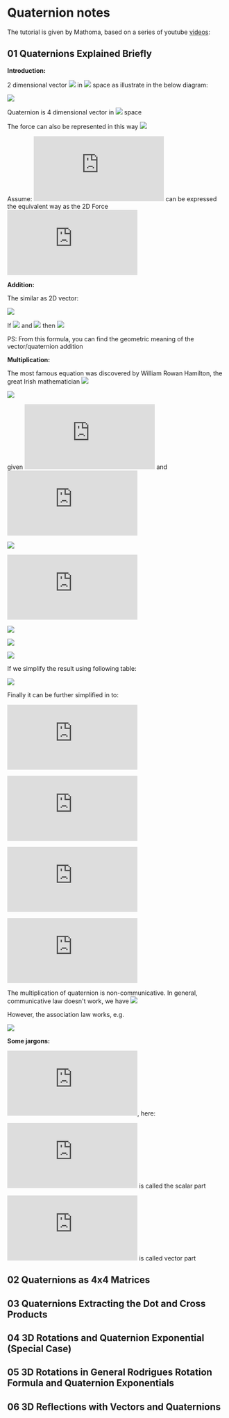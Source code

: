 # Quaternion notes
The tutorial is given by Mathoma, based on a series of youtube [videos](https://www.youtube.com/watch?v=3Ki14CsP_9k): 

## 01 Quaternions Explained Briefly

**Introduction:**

2 dimensional vector ![](http://latex.codecogs.com/gif.latex?\vec{F}=(2,1)) in ![](http://latex.codecogs.com/gif.latex?\mathbb{R}^2) space as illustrate in the below diagram: 

![](https://github.com/Erickrus/notes/blob/master/001/001.png)

Quaternion is 4 dimensional vector in ![](http://latex.codecogs.com/gif.latex?\mathbb{R}^4) space

The force can also be represented in this way
![](http://latex.codecogs.com/gif.latex?\vec{F}=(2N)\hat{x}+(1N)\hat{y})

Assume: ![](http://latex.codecogs.com/gif.latex?q=(1,2,3,4)) can be expressed the equivalent way as the 2D Force ![](http://latex.codecogs.com/gif.latex?1+2i+3j+4k)

**Addition:**

The similar as 2D vector:

![](https://github.com/Erickrus/notes/blob/master/001/002.png)

If ![](http://latex.codecogs.com/gif.latex?\vec{F}=(2,1)) and ![](http://latex.codecogs.com/gif.latex?\vec{G}=(0,1)) then ![](http://latex.codecogs.com/gif.latex?\vec{F}+\vec{G}=(2,2))

PS: From this formula, you can find the geometric meaning of the vector/quaternion addition

**Multiplication:**

The most famous equation was discovered by William Rowan Hamilton, the great Irish mathematician ![](http://latex.codecogs.com/gif.latex?i^2=j^2=k^2=ijk=-1)

![](https://github.com/Erickrus/notes/blob/master/001/004.png)

given ![](http://latex.codecogs.com/gif.latex?q_1=a+bi+cj+dk) and ![](http://latex.codecogs.com/gif.latex?q_2=e+fi+gj+hk)

![](http://latex.codecogs.com/gif.latex?q_{1}q_{2}=)

![](http://latex.codecogs.com/gif.latex?ae+afi+agj+ahk,)

![](http://latex.codecogs.com/gif.latex?bei+bfi^2+bgij+bhik,)

![](http://latex.codecogs.com/gif.latex?cej+cfji+cgj^2+chjk,)

![](http://latex.codecogs.com/gif.latex?dek+dfki+dgkj+dhk^2)

If we simplify the result using following table:

![](https://github.com/Erickrus/notes/blob/master/001/003.png)

Finally it can be further simplified in to:

![](http://latex.codecogs.com/gif.latex?ae-bf-cg-dh)

![](http://latex.codecogs.com/gif.latex?af-be+ch-dg,)

![](http://latex.codecogs.com/gif.latex?ag-bh+ce+df,)

![](http://latex.codecogs.com/gif.latex?ah+bg-cf+de)

The multiplication of quaternion is non-communicative. In general, communicative law doesn't work, we have ![](http://latex.codecogs.com/gif.latex?q_{1}q_{2}\neq%20q_{2}q_{1})

However, the association law works, e.g. 

![](http://latex.codecogs.com/gif.latex?(q_{1}q_{2})q_{3}=q_{1}(q_{2}q_{3}))

**Some jargons:**

![](http://latex.codecogs.com/gif.latex?q_1=a+bi+cj+dk=(a,b,c,d)), here:

![](http://latex.codecogs.com/gif.latex?a) is called the scalar part

![](http://latex.codecogs.com/gif.latex?(b,c,d)) is called vector part


## 02 Quaternions as 4x4 Matrices

## 03 Quaternions Extracting the Dot and Cross Products

## 04 3D Rotations and Quaternion Exponential (Special Case)

## 05 3D Rotations in General Rodrigues Rotation Formula and Quaternion Exponentials

## 06 3D Reflections with Vectors and Quaternions
